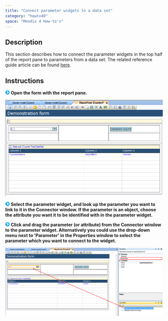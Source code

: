 ```yaml
---
title: "Connect parameter widgets to a data set"
category: "howto40"
space: "Mendix 4 How-to's"
---
```

## Description

This section describes how to connect the parameter widgets in the top half of the report pane to parameters from a data set. The related reference guide article can be found [here](https://world.mendix.com/display/NRG/Report+Pane).

## Instructions

![](attachments/819203/917932.png) **Open the form with the report pane.**

![](attachments/2621474/2752726.png)

![](attachments/819203/917932.png) **Select the parameter widget, and look up the parameter you want to link to it in the Connector window. If the parameter is an object, choose the attribute you want it to be identified with in the parameter widget.**

![](attachments/819203/917932.png) **Click and drag the parameter (or attribute) from the Connector window to the parameter widget. Alternatively you could use the drop-down menu next to 'Parameter' in the Properties window to select the parameter which you want to connect to the widget.**

![](attachments/2621474/2752727.png)

